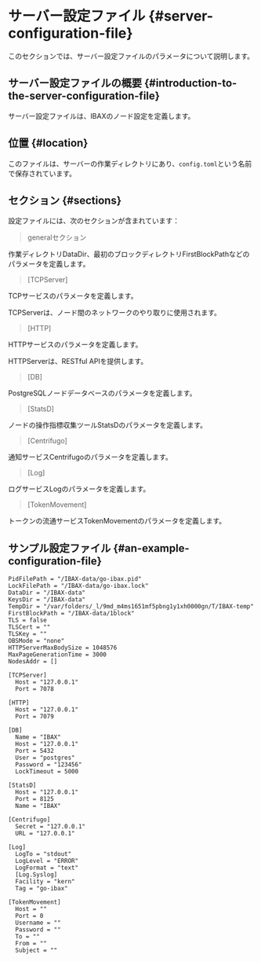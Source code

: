 # サーバー設定ファイル {#server-configuration-file}

このセクションでは、サーバー設定ファイルのパラメータについて説明します。
## サーバー設定ファイルの概要 {#introduction-to-the-server-configuration-file}

サーバー設定ファイルは、IBAXのノード設定を定義します。
## 位置 {#location}

このファイルは、サーバーの作業ディレクトリにあり、`config.toml`という名前で保存されています。
## セクション {#sections}

設定ファイルには、次のセクションが含まれています：

> generalセクション

作業ディレクトリDataDir、最初のブロックディレクトリFirstBlockPathなどのパラメータを定義します。

> [TCPServer]

TCPサービスのパラメータを定義します。

TCPServerは、ノード間のネットワークのやり取りに使用されます。

> [HTTP]

HTTPサービスのパラメータを定義します。

HTTPServerは、RESTful APIを提供します。

> [DB]

PostgreSQLノードデータベースのパラメータを定義します。

> [StatsD]

ノードの操作指標収集ツールStatsDのパラメータを定義します。

> [Centrifugo]

通知サービスCentrifugoのパラメータを定義します。

> [Log]

ログサービスLogのパラメータを定義します。

> [TokenMovement]

トークンの流通サービスTokenMovementのパラメータを定義します。

## サンプル設定ファイル {#an-example-configuration-file}

```
PidFilePath = "/IBAX-data/go-ibax.pid"
LockFilePath = "/IBAX-data/go-ibax.lock"
DataDir = "/IBAX-data"
KeysDir = "/IBAX-data"
TempDir = "/var/folders/_l/9md_m4ms1651mf5pbng1y1xh0000gn/T/IBAX-temp"
FirstBlockPath = "/IBAX-data/1block"
TLS = false
TLSCert = ""
TLSKey = ""
OBSMode = "none"
HTTPServerMaxBodySize = 1048576
MaxPageGenerationTime = 3000
NodesAddr = []

[TCPServer]
  Host = "127.0.0.1"
  Port = 7078

[HTTP]
  Host = "127.0.0.1"
  Port = 7079

[DB]
  Name = "IBAX"
  Host = "127.0.0.1"
  Port = 5432
  User = "postgres"
  Password = "123456"
  LockTimeout = 5000

[StatsD]
  Host = "127.0.0.1"
  Port = 8125
  Name = "IBAX"

[Centrifugo]
  Secret = "127.0.0.1"
  URL = "127.0.0.1"

[Log]
  LogTo = "stdout"
  LogLevel = "ERROR"
  LogFormat = "text"
  [Log.Syslog]
  Facility = "kern"
  Tag = "go-ibax"

[TokenMovement]
  Host = ""
  Port = 0
  Username = ""
  Password = ""
  To = ""
  From = ""
  Subject = ""
```
